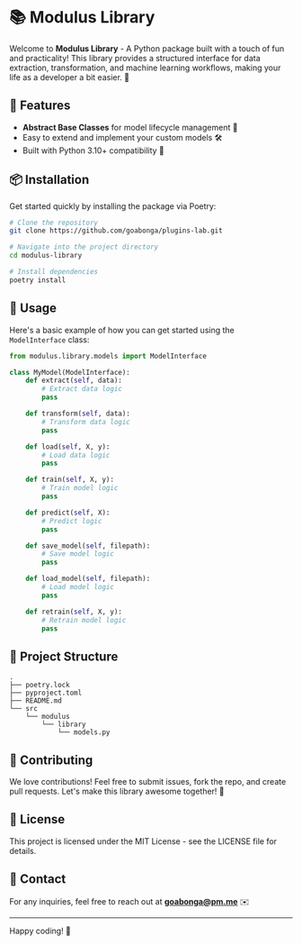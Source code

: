 
# 📚 Modulus Library

Welcome to **Modulus Library** - A Python package built with a touch of fun and practicality! This library provides a structured interface for data extraction, transformation, and machine learning workflows, making your life as a developer a bit easier. 🚀

## 🌟 Features
- **Abstract Base Classes** for model lifecycle management 🧠
- Easy to extend and implement your custom models 🛠️
- Built with Python 3.10+ compatibility 🐍

## 📦 Installation

Get started quickly by installing the package via Poetry:

```bash
# Clone the repository
git clone https://github.com/goabonga/plugins-lab.git

# Navigate into the project directory
cd modulus-library

# Install dependencies
poetry install
```

## 🚀 Usage

Here's a basic example of how you can get started using the `ModelInterface` class:

```python
from modulus.library.models import ModelInterface

class MyModel(ModelInterface):
    def extract(self, data):
        # Extract data logic
        pass

    def transform(self, data):
        # Transform data logic
        pass

    def load(self, X, y):
        # Load data logic
        pass

    def train(self, X, y):
        # Train model logic
        pass

    def predict(self, X):
        # Predict logic
        pass

    def save_model(self, filepath):
        # Save model logic
        pass

    def load_model(self, filepath):
        # Load model logic
        pass

    def retrain(self, X, y):
        # Retrain model logic
        pass
```

## 📄 Project Structure

```
.
├── poetry.lock
├── pyproject.toml
├── README.md
└── src
    └── modulus
        └── library
            └── models.py
```

## 🤝 Contributing

We love contributions! Feel free to submit issues, fork the repo, and create pull requests. Let's make this library awesome together! 💪

## 📝 License

This project is licensed under the MIT License - see the LICENSE file for details.

## 📧 Contact

For any inquiries, feel free to reach out at **goabonga@pm.me** ✉️

---

Happy coding! 🎉
